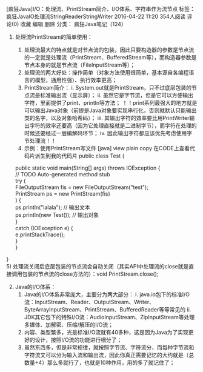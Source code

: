 


[疯狂Java]I/O：处理流、PrintStream简介、I/O体系、字符串作为流节点
标签： 疯狂JavaIO处理流StringReaderStringWriter
2016-04-22 11:20 354人阅读 评论(0) 收藏 编辑 删除
分类： 疯狂Java笔记（124）  
1. 处理流PrintStream的简单使用：
   1) 处理流最大的特点就是对节点流的包装，因此只要构造器的参数是节点流的一定就是处理流（PrintStream、BufferedStream等），而构造器参数是节点本身的就是节点流（FileInputStream等）；
   2) 处理流的两大好处：操作简单（对象方法使用很简单，基本源自各编程语言的模型，通用性强）、执行效率更高；
   3) PrintStream简介：
        i. System.out就是PrintStream，只不过底层包装的节点流是标准输出流（显示屏）；
        ii. 虽然它是字节流，但是它可以方便输出字符，里面提供了print、println等方法；
！！print系列最强大的地方就是可以输出Java对象（前提是Java对象要实现串行化，否则就默认只能输出类的名字，以及对象哈希码）；
        iii. 其输出字符的效率要比用PrintWriter输出字符的效率还要高（因为它处理直接就是二进制字节），而字符在处理的时候还要经过一层编解码环节；
        iv. 因此输出字符都应该优先考虑使用字节处理流！！
   4) 示例：使用PrintStream写文件
[java] view plain copy 在CODE上查看代码片派生到我的代码片
public class Test {  

   public static void main(String[] args) throws IOException {  
       // TODO Auto-generated method stub  
       try (  
           FileOutputStream fis = new FileOutputStream("test");  
           PrintStream ps = new PrintStream(fis)  
       ) {  
           ps.println("lalala"); // 输出文本  
           ps.println(new Test()); // 输出对象  
       }  
       catch (IOException e) {  
           e.printStackTrace();  
       }  
   }  

}  
   5) 处理流关闭后底层包装的节点流会自动关闭（其实API中处理流的close就是直接调用包装的节点流的close方法的）：void PrintStream.close();

2. Java的I/O体系：
   1) Java的I/O体系非常庞大，主要分为两大部分：
        i. java.io包下的标准I/O流：InputStream、Reader、OutputStream、Writer、ByteArrayInputStream、PrintStream、BufferedReader等等常见的
        ii. JDK其它包下的特殊I/O流：AudioInputStream、ZipInputStream等处理多媒体、加解密、压缩/解压的I/O流；
   2) 内容、类型繁多，光是标准I/O流就有40多种，这是因为Java为了实现更好的设计，按照I/O流的功能进行细分了；
   3) 虽然东西多，但是非常规律，就按照字节流、字符流分，而每种字节流和字符流又可以分为输入流和输出流，因此你真正需要记忆的大约就是（总数量÷4）那么多就行了，也就是10种作用，用的多了就记住了；
